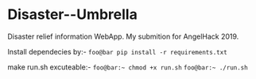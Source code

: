 # Disaster--Umbrella
Disaster relief information WebApp. My submition for AngelHack 2019.

Install dependecies by:-
`foo@bar pip install -r requirements.txt`

make run.sh excuteable:-
`foo@bar:~ chmod +x run.sh`
`foo@bar:~ ./run.sh`
 
